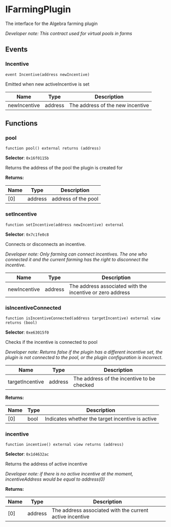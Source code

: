 

# IFarmingPlugin


The interface for the Algebra farming plugin



*Developer note: This contract used for virtual pools in farms*


## Events
### Incentive

```solidity
event Incentive(address newIncentive)
```

Emitted when new activeIncentive is set

| Name | Type | Description |
| ---- | ---- | ----------- |
| newIncentive | address | The address of the new incentive |


## Functions
### pool

```solidity
function pool() external returns (address)
```
**Selector**: `0x16f0115b`

Returns the address of the pool the plugin is created for

**Returns:**

| Name | Type | Description |
| ---- | ---- | ----------- |
| [0] | address | address of the pool |

### setIncentive

```solidity
function setIncentive(address newIncentive) external
```
**Selector**: `0x7c1fe0c8`

Connects or disconnects an incentive.

*Developer note: Only farming can connect incentives.
The one who connected it and the current farming has the right to disconnect the incentive.*

| Name | Type | Description |
| ---- | ---- | ----------- |
| newIncentive | address | The address associated with the incentive or zero address |

### isIncentiveConnected

```solidity
function isIncentiveConnected(address targetIncentive) external view returns (bool)
```
**Selector**: `0xe63015f0`

Checks if the incentive is connected to pool

*Developer note: Returns false if the plugin has a different incentive set, the plugin is not connected to the pool,
or the plugin configuration is incorrect.*

| Name | Type | Description |
| ---- | ---- | ----------- |
| targetIncentive | address | The address of the incentive to be checked |

**Returns:**

| Name | Type | Description |
| ---- | ---- | ----------- |
| [0] | bool | Indicates whether the target incentive is active |

### incentive

```solidity
function incentive() external view returns (address)
```
**Selector**: `0x1d4632ac`

Returns the address of active incentive

*Developer note: if there is no active incentive at the moment, incentiveAddress would be equal to address(0)*

**Returns:**

| Name | Type | Description |
| ---- | ---- | ----------- |
| [0] | address | The address associated with the current active incentive |

